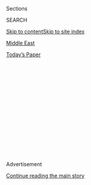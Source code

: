 <div id="app">

<div>

<div>

<div>

<div class="NYTAppHideMasthead css-1q2w90k e1suatyy0">

<div class="section css-ui9rw0 e1suatyy2">

<div class="css-eph4ug er09x8g0">

<div class="css-6n7j50">

</div>

<span class="css-1dv1kvn">Sections</span>

<div class="css-10488qs">

<span class="css-1dv1kvn">SEARCH</span>

</div>

[Skip to content](#site-content)[Skip to site index](#site-index)

</div>

<div id="masthead-section-label" class="css-1wr3we4 eaxe0e00">

[Middle
East](https://www.nytimes.com/section/world/middleeast)

</div>

<div class="css-10698na e1huz5gh0">

</div>

</div>

<div id="masthead-bar-one" class="section hasLinks css-15hmgas e1csuq9d3">

<div class="css-uqyvli e1csuq9d0">

</div>

<div class="css-1uqjmks e1csuq9d1">

</div>

<div class="css-9e9ivx">

[](https://myaccount.nytimes.com/auth/login?response_type=cookie&client_id=vi)

</div>

<div class="css-1bvtpon e1csuq9d2">

[Today’s
Paper](https://www.nytimes.com/section/todayspaper)

</div>

</div>

</div>

</div>

<div data-aria-hidden="false">

<div id="site-content" data-role="main">

<div>

<div class="css-1aor85t" style="opacity:0.000000001;z-index:-1;visibility:hidden">

<div class="css-1hqnpie">

<div class="css-epjblv">

<span class="css-17xtcya">[Middle
East](/section/world/middleeast)</span><span class="css-x15j1o">|</span><span class="css-fwqvlz">G.O.P.
Senators’ Letter to Iran About Nuclear Deal Angers White
House</span>

</div>

<div class="css-k008qs">

<div class="css-1iwv8en">

<span class="css-18z7m18"></span>

<div>

</div>

</div>

<span class="css-1n6z4y">https://nyti.ms/1HowAQw</span>

<div class="css-1705lsu">

<div class="css-4xjgmj">

<div class="css-4skfbu" data-role="toolbar" data-aria-label="Social Media Share buttons, Save button, and Comments Panel with current comment count" data-testid="share-tools">

  - 
  - 
  - 
  - 
    
    <div class="css-6n7j50">
    
    </div>

  - 
  - 

</div>

</div>

</div>

</div>

</div>

</div>

<div class="css-13pd83m">

</div>

<div id="top-wrapper" class="css-1sy8kpn">

<div id="top-slug" class="css-l9onyx">

Advertisement

</div>

[Continue reading the main
story](#after-top)

<div class="ad top-wrapper" style="text-align:center;height:100%;display:block;min-height:250px">

<div id="top" class="place-ad" data-position="top" data-size-key="top">

</div>

</div>

<div id="after-top">

</div>

</div>

<div id="sponsor-wrapper" class="css-1hyfx7x">

<div id="sponsor-slug" class="css-19vbshk">

Supported by

</div>

[Continue reading the main
story](#after-sponsor)

<div id="sponsor" class="ad sponsor-wrapper" style="text-align:center;height:100%;display:block">

</div>

<div id="after-sponsor">

</div>

</div>

<div class="css-1vkm6nb ehdk2mb0">

# G.O.P. Senators’ Letter to Iran About Nuclear Deal Angers White House

</div>

<div class="css-xt80pu e12qa4dv0">

<div class="css-18e8msd">

<div class="css-vp77d3 epjyd6m0">

<div class="css-1baulvz">

By [<span class="css-1baulvz last-byline" itemprop="name">Peter
Baker</span>](http://www.nytimes.com/by/peter-baker)

</div>

</div>

  - March 9,
    2015

  - 
    
    <div class="css-4xjgmj">
    
    <div class="css-d8bdto" data-role="toolbar" data-aria-label="Social Media Share buttons, Save button, and Comments Panel with current comment count" data-testid="share-tools">
    
      - 
      - 
      - 
      - 
        
        <div class="css-6n7j50">
        
        </div>
    
      - 
      - 
    
    </div>
    
    </div>

</div>

</div>

<div class="section meteredContent css-1r7ky0e" name="articleBody" itemprop="articleBody">

<div class="css-1fanzo5 StoryBodyCompanionColumn">

<div class="css-53u6y8">

WASHINGTON — The fractious debate over a possible nuclear deal with Iran
escalated on Monday as 47 Republican senators warned Iran about making
an agreement with President Obama, and the White House accused them of
undercutting foreign policy.

In a rare direct congressional intervention into diplomatic
negotiations, the Republicans signed an [open
letter](http://www.nytimes.com/interactive/2015/03/09/world/middleeast/document-the-letter-senate-republicans-addressed-to-the-leaders-of-iran.html?_r=1)
addressed to “leaders of the Islamic Republic of Iran” declaring that
any agreement without legislative approval could be reversed by the next
president “with the stroke of a pen.”

The letter appeared aimed at unraveling a framework agreement even as
negotiators grew close to reaching it. Mr. Obama, working with leaders
of five other world powers, argues that the pact would be the best way
to keep Iran from obtaining a nuclear bomb. But critics from both
parties say that such a deal would be a dangerous charade that would
leave Iran with the opportunity to eventually build weapons that could
be used against Israel or other foes.

While the possible agreement has drawn bipartisan criticism, the letter,
signed only by Republicans, underscored the increasingly party-line
flavor of the clash. Just last week, the Republican House speaker, John
A. Boehner, gave Prime Minister Benjamin Netanyahu of Israel the
platform of a joint meeting of Congress to denounce the developing deal,
and Senate Republicans briefly tried to advance legislation aimed at
forcing Mr. Obama to submit it to Congress, alienating Democratic
allies.

</div>

</div>

<div class="css-1fanzo5 StoryBodyCompanionColumn">

<div class="css-53u6y8">

The letter came as Secretary of State John Kerry’s office announced that
he would return to Switzerland on Sunday in hopes of completing the
framework agreement before an end-of-March deadline. Under the terms
being discussed, Iran would pare back its nuclear program enough so that
it would be unable to produce enough fuel for a bomb in less than a year
if it tried to break out of the agreement. The pact would last at least
10 years; in exchange the world powers would lift
sanctions.

</div>

</div>

<div class="css-1sngw6j">

[](https://www.nytimes.com/interactive/2015/03/09/world/middleeast/document-the-letter-senate-republicans-addressed-to-the-leaders-of-iran.html)

<div class="css-1eoytci">

![](https://static01.nyt.com/images/2015/03/09/world/middleeast/document-the-letter-senate-republicans-addressed-to-the-leaders-of-iran-1425939590078/document-the-letter-senate-republicans-addressed-to-the-leaders-of-iran-1425939590078-articleLarge.jpg)

</div>

<div class="css-1rha1bf">

## Letter From Senate Republicans to the Leaders of Iran

The letter warned that any nuclear agreement could be reversed by the
next president “with the stroke of a pen.”

</div>

</div>

<div class="css-1fanzo5 StoryBodyCompanionColumn">

<div class="css-53u6y8">

Whether the Republican letter might undercut Iran’s willingness to
strike a deal was not clear. Iran reacted with scorn. “In our view, this
letter has no legal value and is mostly a propaganda ploy,” Mohammad
Javad Zarif, Iran’s foreign minister, said in a statement. “It is very
interesting that while negotiations are still in progress and while no
agreement has been reached, some political pressure groups are so afraid
even of the prospect of an agreement that they resort to unconventional
methods, unprecedented in diplomatic history.”

A senior American official said the letter probably would not stop an
agreement from being reached, but could make it harder to blame Iran if
the talks fail. “The problem is if there is not an agreement, the
perception of who is at fault is critically important to our ability to
maintain pressure, and this type of thing would likely be used by the
Iranians in that scenario,” said the official, who spoke anonymously to
discuss the negotiations.

The White House and congressional Democrats expressed outrage, calling
the letter an unprecedented violation of the tradition of leaving
politics at the water’s edge. Republicans said that by styling it as an
“open letter,” it was akin to a statement, not an overt intervention
in the talks.

</div>

</div>

<div class="css-1fanzo5 StoryBodyCompanionColumn">

<div class="css-53u6y8">

“It’s somewhat ironic to see some members of Congress wanting to make
common cause with the hard-liners in Iran,” Mr. Obama told reporters.
“It’s an unusual coalition.”

Other Democrats were sharper. Josh Earnest, the White House press
secretary, called it “just the latest in an ongoing strategy, a partisan
strategy, to undermine the president’s ability to conduct foreign
policy.” Senator Harry M. Reid of Nevada, the Democratic minority
leader, said the “Republicans are undermining our commander in chief
while empowering the ayatollahs.”

The letter, drafted by Senator Tom Cotton, a freshman from Arkansas, and
signed by all but seven members of the Senate Republican majority,
warned Iran that a deal with Mr. Obama might not stick. “The next
president could revoke such an executive agreement with the stroke of a
pen, and future Congresses could modify the terms of the agreement at
any time,” said the letter, whose existence was reported earlier by
Bloomberg
News.

</div>

</div>

<div class="css-1sngw6j">

[](https://www.nytimes.com/interactive/2015/03/02/world/middleeast/2015-03-02-iran.html)

<div class="css-1eoytci">

![](https://static01.nyt.com/images/2015/03/02/world/middleeast/2015-03-02-iran-1425322863633/2015-03-02-iran-1425322863633-articleLarge-v3.jpg)

</div>

<div class="css-1rha1bf">

## The Nuclear Talks With Iran, Explained

What the United States and Iran want out of discussions over Iran’s
nuclear development.

</div>

</div>

<div class="css-1fanzo5 StoryBodyCompanionColumn">

<div class="css-53u6y8">

Mr. Cotton said he drafted the letter because Iran’s leaders might not
understand America’s constitutional system. He also said the terms of
the emerging deal were dangerous because they would not be permanent and
would leave Iran with nuclear infrastructure. He noted that four
Republican senators who may run for president signed his letter and
added that he tried without success to get Democrats to sign.

“The only thing unprecedented is an American president negotiating a
nuclear deal with the world’s leading state sponsor of terrorism without
submitting it to Congress,” he said on CNN.

The letter revived an old debate about what role Congress should have in
diplomacy.

Jim Wright, the Democratic House speaker during Ronald Reagan’s
presidency, was accused of interfering when he met with opposing leaders
in Nicaragua’s contra war. Three House Democrats went to Iraq in 2002
before President George W. Bush’s invasion to try to head off war. And
Nancy Pelosi, the House Democratic leader, went to Syria in 2007 to meet
with President Bashar al-Assad against the wishes of the Bush
administration, which was trying to isolate him.

</div>

</div>

<div class="css-1fanzo5 StoryBodyCompanionColumn">

<div class="css-53u6y8">

An agreement with Iran would not require immediate congressional action
because Mr. Obama has the power to lift sanctions he imposed under his
executive authority and to suspend others imposed by Congress. But
permanently lifting those imposed by Congress, as Iran has sought, would
eventually require a vote.

Rather than wait, Republicans, joined by several Democrats, drafted
legislation aimed at forcing Mr. Obama to submit the agreement to
Congress. But when Senator Mitch McConnell of Kentucky, the Republican
majority leader, moved to advance that legislation for a vote, Democrats
who support it balked at taking action before the talks with Iran
concluded. Mr. McConnell backed off, but the bill may be revived if a
deal is reached.

Among the Republicans who declined to sign Mr. Cotton’s letter was
Senator Bob Corker of Tennessee, the Foreign Relations Committee
chairman, who has been working with Democrats on Iran legislation.
“We’ve got a bipartisan effort that’s underway that has a chance of
being successful, and while I understand all kinds of people want to
weigh in,” he said, he concluded that it would not “be helpful in that
effort for me to be involved in it.”

Some Democrats, like Representative Brad Sherman of California, said the
letter and other moves risked making it a party-line issue, in which
case it would be impossible to muster a two-thirds vote to override a
presidential veto. “The number of Democrats not willing to follow the
president’s lead is reduced when it becomes a personal or political
issue,” he said.

</div>

</div>

</div>

<div>

</div>

<div>

</div>

<div>

</div>

<div>

<div id="bottom-wrapper" class="css-1ede5it">

<div id="bottom-slug" class="css-l9onyx">

Advertisement

</div>

[Continue reading the main
story](#after-bottom)

<div id="bottom" class="ad bottom-wrapper" style="text-align:center;height:100%;display:block;min-height:90px">

</div>

<div id="after-bottom">

</div>

</div>

</div>

</div>

</div>

## Site Index

<div>

</div>

## Site Information Navigation

  - [© <span>2020</span> <span>The New York Times
    Company</span>](https://help.nytimes.com/hc/en-us/articles/115014792127-Copyright-notice)

<!-- end list -->

  - [NYTCo](https://www.nytco.com/)
  - [Contact
    Us](https://help.nytimes.com/hc/en-us/articles/115015385887-Contact-Us)
  - [Work with us](https://www.nytco.com/careers/)
  - [Advertise](https://nytmediakit.com/)
  - [T Brand Studio](http://www.tbrandstudio.com/)
  - [Your Ad
    Choices](https://www.nytimes.com/privacy/cookie-policy#how-do-i-manage-trackers)
  - [Privacy](https://www.nytimes.com/privacy)
  - [Terms of
    Service](https://help.nytimes.com/hc/en-us/articles/115014893428-Terms-of-service)
  - [Terms of
    Sale](https://help.nytimes.com/hc/en-us/articles/115014893968-Terms-of-sale)
  - [Site
    Map](https://spiderbites.nytimes.com)
  - [Help](https://help.nytimes.com/hc/en-us)
  - [Subscriptions](https://www.nytimes.com/subscription?campaignId=37WXW)

</div>

</div>

</div>

</div>
